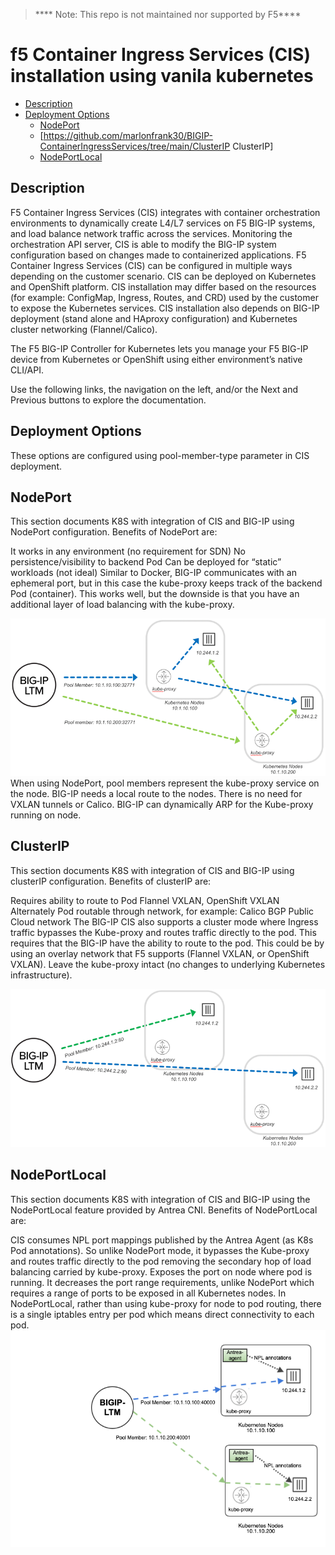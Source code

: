 > **** Note: This repo is not maintained nor supported by F5****

# f5 Container Ingress Services (CIS) installation using vanila kubernetes


- [Description](#Description)
- [Deployment Options](#deployment-options)
  - [NodePort](#NodePort)
  - [https://github.com/marlonfrank30/BIGIP-ContainerIngressServices/tree/main/ClusterIP ClusterIP]
  - [NodePortLocal](#NodePortLocal)

 
## Description
F5 Container Ingress Services (CIS) integrates with container orchestration environments to dynamically create L4/L7 services on F5 BIG-IP systems, and load balance network traffic across the services. Monitoring the orchestration API server, CIS is able to modify the BIG-IP system configuration based on changes made to containerized applications.
F5 Container Ingress Services (CIS) can be configured in multiple ways depending on the customer scenario. CIS can be deployed on Kubernetes and OpenShift platform. CIS installation may differ based on the resources (for example: ConfigMap, Ingress, Routes, and CRD) used by the customer to expose the Kubernetes services. CIS installation also depends on BIG-IP deployment (stand alone and HAproxy configuration) and Kubernetes cluster networking (Flannel/Calico).

The F5 BIG-IP Controller for Kubernetes lets you manage your F5 BIG-IP device from Kubernetes or OpenShift using either environment’s native CLI/API.

Use the following links, the navigation on the left, and/or the Next and Previous buttons to explore the documentation.


## Deployment Options

These options are configured using pool-member-type parameter in CIS deployment.

## NodePort

This section documents K8S with integration of CIS and BIG-IP using NodePort configuration. Benefits of NodePort are:

It works in any environment (no requirement for SDN)
No persistence/visibility to backend Pod
Can be deployed for “static” workloads (not ideal)
Similar to Docker, BIG-IP communicates with an ephemeral port, but in this case the kube-proxy keeps track of the backend Pod (container). This works well, but the downside is that you have an additional layer of load balancing with the kube-proxy.

![NodePort](./images/nodeport-diagram.png)
When using NodePort, pool members represent the kube-proxy service on the node. BIG-IP needs a local route to the nodes. There is no need for VXLAN tunnels or Calico. BIG-IP can dynamically ARP for the Kube-proxy running on node.


## ClusterIP
This section documents K8S with integration of CIS and BIG-IP using clusterIP configuration. Benefits of clusterIP are:

Requires ability to route to Pod
Flannel VXLAN, OpenShift VXLAN
Alternately Pod routable through network, for example:
Calico BGP
Public Cloud network
The BIG-IP CIS also supports a cluster mode where Ingress traffic bypasses the Kube-proxy and routes traffic directly to the pod. This requires that the BIG-IP have the ability to route to the pod. This could be by using an overlay network that F5 supports (Flannel VXLAN, or OpenShift VXLAN). Leave the kube-proxy intact (no changes to underlying Kubernetes infrastructure).

![ClusterIP](./images/clusterip-diagram.png)

## NodePortLocal
This section documents K8S with integration of CIS and BIG-IP using the NodePortLocal feature provided by Antrea CNI. Benefits of NodePortLocal are:

CIS consumes NPL port mappings published by the Antrea Agent (as K8s Pod annotations). So unlike NodePort mode, it bypasses the Kube-proxy and routes traffic directly to the pod removing the secondary hop of load balancing carried by kube-proxy.
Exposes the port on node where pod is running. It decreases the port range requirements, unlike NodePort which requires a range of ports to be exposed in all Kubernetes nodes.
In NodePortLocal, rather than using kube-proxy for node to pod routing, there is a single iptables entry per pod which means direct connectivity to each pod.
![NodePortLocal](./images/nodeportlocal-1.png)
